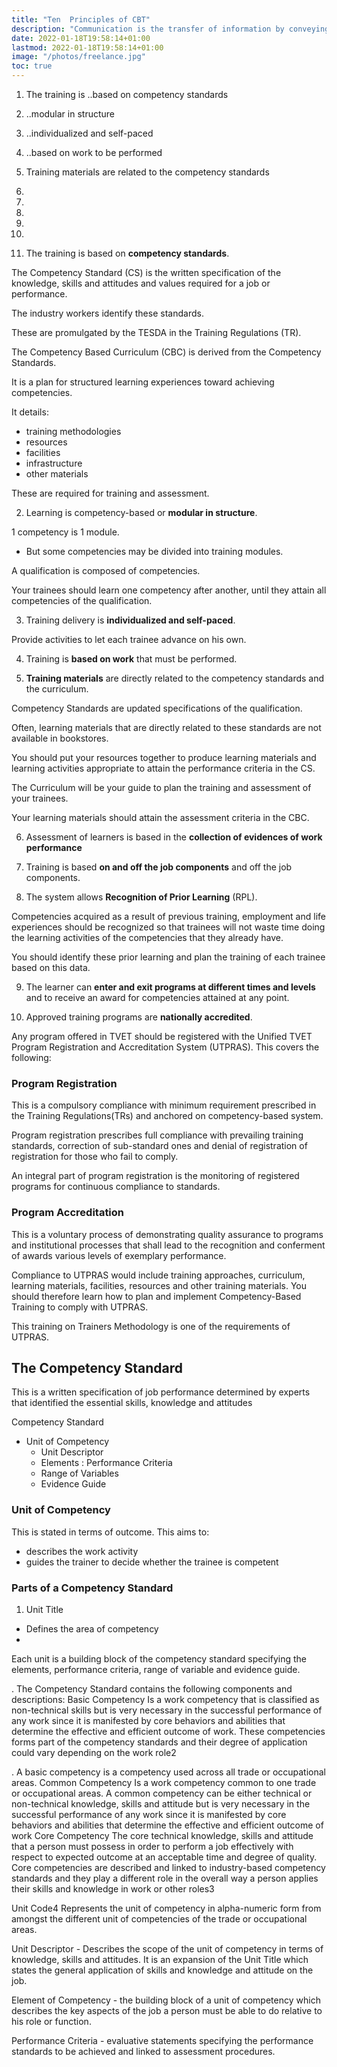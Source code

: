 ```yaml
---
title: "Ten  Principles of CBT"
description: "Communication is the transfer of information by conveying intended meaning to another entity through the use of mutually-understood means"
date: 2022-01-18T19:58:14+01:00
lastmod: 2022-01-18T19:58:14+01:00
image: "/photos/freelance.jpg"
toc: true
---
```



1. The training is ..based on competency standards
2. ..modular in structure
3. ..individualized and self-paced
4. ..based on work to be performed
5. Training materials are related to the competency standards
6.
7.
8.
9.
10.



1. The training is based on **competency standards**.

<!-- curriculum developed from the -->

The Competency Standard (CS) is the written specification of the knowledge, skills and attitudes and values required for a job or performance. 
<!-- , occupation or trade and the corresponding standard of performance required for these in the workplace. -->

The industry workers identify these standards.

These are promulgated by the TESDA in the Training Regulations (TR).

The Competency Based Curriculum (CBC) is derived from the Competency Standards. 

It is a plan for structured learning experiences toward achieving competencies.

 <!-- identified by the industry;  -->

It details:
- training methodologies
- resources
- facilities
- infrastructure
- other materials 

These are required for training and assessment.


2. Learning is competency-based or **modular in structure**.

1 competency is 1 module.
- But some competencies may be divided into training modules.

A qualification is composed of competencies.

Your trainees should learn one competency after another, until they attain all competencies of the qualification.



3. Training delivery is **individualized and self-paced**.

Provide activities to let each trainee advance on his own.

 <!-- without waiting for the other trainees in his class to finish. Facilities, resources and materials should also be structured so that trainees could learn competencies at their own pace. -->


4. Training is **based on work** that must be performed.


5. **Training materials** are directly related to the competency standards and the curriculum.

Competency Standards are updated specifications of the qualification.

Often, learning materials that are directly related to these standards are not available in bookstores. 

You should put your resources together to produce learning materials and learning activities appropriate to attain the performance criteria in the CS.

The Curriculum will be your guide to plan the training and assessment of your trainees.

Your learning materials should attain the assessment criteria in the CBC.



6. Assessment of learners is based in the **collection of evidences of work performance**

 <!-- based on industry or organizational required standards. -->


7. Training is based **on and off the job components** and off the job components.


8. The system allows **Recognition of Prior Learning** (RPL).

<!-- CBT focuses on the competencies that are not yet acquired by the trainee in any learning situation.  -->

Competencies acquired as a result of previous training, employment and life experiences should be recognized so that trainees will not waste time doing the learning activities of the competencies that they already have. 

You should identify these prior learning and plan the training of each trainee based on this data.


9. The learner can **enter and exit programs at different times and levels** and to receive an award for competencies attained at any point.


10. Approved training programs are **nationally accredited**.

Any program offered in TVET should be registered with the Unified TVET Program Registration and Accreditation System (UTPRAS). This covers the following:



### Program Registration

This is a compulsory compliance with minimum requirement prescribed in the Training Regulations(TRs) and anchored on competency-based system. 

Program registration prescribes full compliance with prevailing training standards, correction of sub-standard ones and denial of registration of registration for those who fail to comply. 

An integral part  of  program registration is the monitoring of registered programs for continuous compliance to standards.


### Program Accreditation 

This is a voluntary process of demonstrating quality assurance to  programs  and  institutional  processes  that shall lead to the recognition and conferment of  awards  various  levels of exemplary performance.

Compliance to UTPRAS would include  training  approaches, curriculum, learning materials, facilities, resources and other training materials. You should therefore learn how to plan and implement Competency-Based Training to comply with UTPRAS.

This training on Trainers Methodology is one of the requirements of UTPRAS.




## The Competency Standard


This is a written specification of job performance determined by experts that identified the essential skills, knowledge and attitudes


Competency Standard
- Unit of Competency
  - Unit Descriptor
  - Elements : Performance Criteria
  - Range of Variables
  - Evidence Guide


### Unit of Competency

This is stated in terms of outcome. This aims to:
- describes the work activity
- guides the trainer to decide whether the trainee is competent


### Parts of a Competency Standard

1. Unit Title

- Defines the area of competency
- 


 Each unit is a building block of the competency standard specifying the elements, performance criteria, range
of variable and evidence guide.


. The Competency Standard contains
the following components and descriptions:
Basic Competency Is a work competency that is classified as non-technical skills
but is very necessary in the successful performance of any
work since it is manifested by core behaviors and abilities
that determine the effective and efficient outcome of work.
These competencies forms part of the competency standards
and their degree of application could vary depending on the
work role2

. A basic competency is a competency used across
all trade or occupational areas.
Common Competency Is a work competency common to one trade or occupational
areas. A common competency can be either technical or
non-technical knowledge, skills and attitude but is very
necessary in the successful performance of any work since it
is manifested by core behaviors and abilities that determine
the effective and efficient outcome of work
Core Competency The core technical knowledge, skills and attitude that a
person must possess in order to perform a job effectively with
respect to expected outcome at an acceptable time and
degree of quality. Core competencies are described and
linked to industry-based competency standards and they play
a different role in the overall way a person applies their skills
and knowledge in work or other roles3

Unit Code4 Represents the unit of competency in alpha-numeric form
from amongst the different unit of competencies of the trade
or occupational areas.

Unit Descriptor - Describes the scope of the unit of competency in terms of knowledge, skills and attitudes. It is an expansion of the Unit
Title which states the general application of skills and knowledge and attitude on the job.

Element of Competency - the building block of a unit of competency which describes the key aspects of the job a person must be able to do
relative to his role or function.

Performance Criteria - evaluative statements specifying the performance standards to be achieved and linked to assessment procedures.